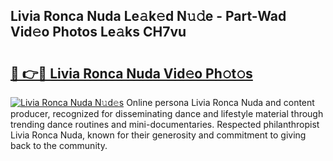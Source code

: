 ## Livia Ronca Nuda Le𝚊k𝚎d N𝚞𝚍e - Part-Wad Vid𝚎o Photos Le𝚊ks CH7vu

# <h2><a href="http://fbcn6x.evod.top/?m=Livia+Ronca+Nuda">🔗 👉🔴 Livia Ronca Nuda Vid𝚎o Ph𝚘t𝚘s</a></h2>

[![Livia Ronca Nuda N𝚞d𝚎s](https://i.imgur.com/8V9OHl7.gif)](http://fbcn6x.evod.top/?m=Livia+Ronca+Nuda)
Online persona Livia Ronca Nuda and content producer, recognized for disseminating dance and lifestyle material through trending dance routines and mini-documentaries. Respected philanthropist Livia Ronca Nuda, known for their generosity and commitment to giving back to the community. 
